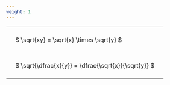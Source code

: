 ```yaml
---
weight: 1
---
```


<style type="text/css">
#T_14cfc th.col_heading {
  text-align: left;
  font-size: 1em;
}
#T_14cfc td {
  text-align: left;
  font-size: 1em;
  padding: 1.5em;
}
</style>
<table id="T_14cfc">
  <thead>
  </thead>
  <tbody>
    <tr>
      <td id="T_14cfc_row0_col0" class="data row0 col0" >$ \sqrt{xy} = \sqrt{x} \times \sqrt{y} $</td>
    </tr>
    <tr>
      <td id="T_14cfc_row1_col0" class="data row1 col0" >$ \sqrt{\dfrac{x}{y}} = \dfrac{\sqrt{x}}{\sqrt{y}} $</td>
    </tr>
  </tbody>
</table>
